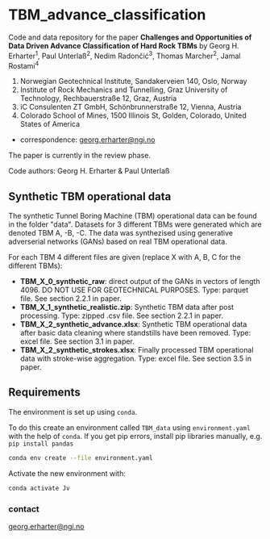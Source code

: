 # TBM_advance_classification
Code and data repository for the paper **Challenges and Opportunities of Data Driven Advance Classification of Hard Rock TBMs** by Georg H. Erharter<sup>1</sup>, Paul Unterlaß<sup>2</sup>, Nedim Radončić<sup>3</sup>, Thomas Marcher<sup>2</sup>, Jamal Rostami<sup>4</sup>

1)	Norwegian Geotechnical Institute, Sandakerveien 140, Oslo, Norway
2)	Institute of Rock Mechanics and Tunnelling, Graz University of Technology, Rechbauerstraße 12, Graz, Austria
3)	iC Consulenten ZT GmbH, Schönbrunnerstraße 12, Vienna, Austria
4)	Colorado School of Mines, 1500 Illinois St, Golden, Colorado, United States of America
* correspondence: georg.erharter@ngi.no

The paper is currently in the review phase.

Code authors: Georg H. Erharter & Paul Unterlaß

## Synthetic TBM operational data
The synthetic Tunnel Boring Machine (TBM) operational data can be found in the folder "data". Datasets for 3 different TBMs were generated which are denoted TBM A, -B, -C. The data was synthezised using generative adverserial networks (GANs) based on real TBM operational data.

For each TBM 4 different files are given (replace X with A, B, C for the different TBMs):
- **TBM_X_0_synthetic_raw**: direct output of the GANs in vectors of length 4096. DO NOT USE FOR GEOTECHNICAL PURPOSES. Type: parquet file. See section 2.2.1 in paper.
- **TBM_X_1_synthetic_realistic.zip**: Synthetic TBM data after post processing. Type: zipped .csv file. See section 2.2.1 in paper.
- **TBM_X_2_synthetic_advance.xlsx**: Synthetic TBM operational data after basic data cleaning where standstills have been removed. Type: excel file. See section 3.1 in paper.
- **TBM_X_2_synthetic_strokes.xlsx**: Finally processed TBM operational data with stroke-wise aggregation. Type: excel file. See section 3.5 in paper.


## Requirements
The environment is set up using `conda`.

To do this create an environment called `TBM_data` using `environment.yaml` with the help of `conda`. If you get pip errors, install pip libraries manually, e.g. `pip install pandas`
```bash
conda env create --file environment.yaml
```

Activate the new environment with:

```bash
conda activate Jv
```

### contact
georg.erharter@ngi.no
